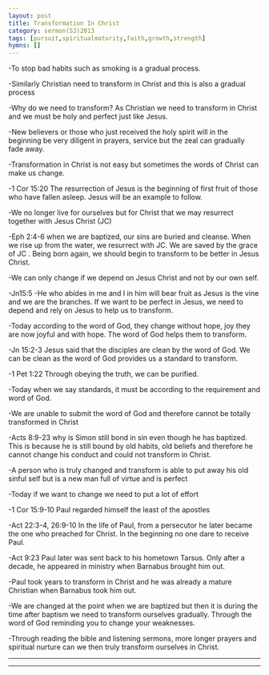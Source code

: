 ```yaml
---
layout: post
title: Transformation In Christ
category: sermon(SJ)2013
tags: [pursuit,spiritualmaturity,faith,growth,strength]
hymns: []
---
```

-To stop bad habits such as smoking is a gradual process. 

-Similarly Christian need to transform in Christ and this is also a gradual process

-Why do we need to transform? As Christian we need to transform in Christ and we must be holy and perfect just like Jesus.

-New believers or those who just received the holy spirit will in the beginning be very diligent in prayers, service but the zeal can gradually fade away.

-Transformation in Christ is not easy but sometimes the words of Christ can make us change.

-1 Cor 15:20 The resurrection of Jesus is the beginning of first fruit of those who have fallen asleep. Jesus will be an example to follow.

-We no longer live for ourselves but for Christ that we may resurrect together with Jesus Christ (JC)

-Eph 2:4-6 when we are baptized, our sins are buried and cleanse. When we rise up from the water, we resurrect with JC. We are saved by the grace of JC . Being born again, we should begin to transform to be better in Jesus Christ.

-We can only change if we depend on Jesus Christ and not by our own self.

-Jn15:5 -He who abides in me and I in him will bear fruit as Jesus is the vine and we are the branches. If we want to be perfect in Jesus, we need to depend and rely on Jesus to help us to transform.

-Today according to the word of God, they change without hope, joy they are now joyful and with hope. The word of God helps them to transform.

-Jn 15:2-3  Jesus said that the disciples are clean by the word of God. We can be clean as the word of God provides us a standard to transform.

-1 Pet 1:22 Through obeying the truth, we can be purified.

-Today when we say standards, it must be according to the requirement and word of God.

-We are unable to submit the word of God and therefore cannot be totally transformed in Christ

-Acts 8:9-23 why is Simon still bond in sin even though he has baptized. This is because he is still bound by old habits, old beliefs and therefore he cannot change his conduct and could not transform in Christ.

-A person who is truly changed and transform is able to put away his old sinful self but is a new man full of virtue and is perfect

-Today if we want to change we need to put a lot of effort

-1 Cor 15:9-10 Paul regarded himself the least of the apostles

-Act 22:3-4, 26:9-10  In the life of Paul, from a persecutor he later became the one who preached for Christ. In the beginning no one dare to receive Paul. 

-Act 9:23 Paul later was sent back to his hometown Tarsus. Only after a decade, he appeared in ministry when Barnabus brought him out.

-Paul took years to transform in Christ and he was already a mature Christian when Barnabus took him out.

-We are changed at the point when we are baptized but then it is during the time after baptism we need to transform ourselves gradually. Through the word of God reminding you to change your weaknesses. 

-Through reading the bible and listening sermons, more longer prayers and spiritual nurture can we then truly transform ourselves in Christ. 



----
****
